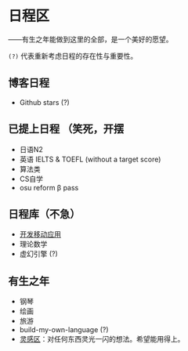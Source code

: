 # 日程区
<div class="subtitle">——有生之年能做到这里的全部，是一个美好的愿望。</div>

`(?)` 代表重新考虑日程的存在性与重要性。
## 博客日程
* Github stars (?)
## 已提上日程 <span class="heimu" title="你知道的太多了">（笑死，开摆</span>
* 日语N2
* 英语 IELTS & TOEFL (without a target score)
* 算法类
* CS自学
* osu reform β pass

## 日程库（不急）
* [开发移动应用](../hide/inspiration.md#编程灵感)
* 理论数学
* 虚幻引擎 (?)

## 有生之年
* 钢琴
* 绘画
* 旅游
* build-my-own-language (?)
* [灵感区](../hide/inspiration.md)：对任何东西灵光一闪的想法。希望能用得上。